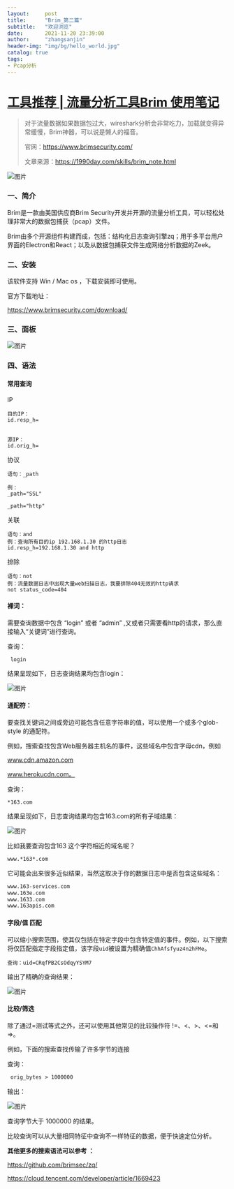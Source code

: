 ```yaml
---
layout:     post
title:      "Brim_第二篇"
subtitle:   "欢迎浏览"
date:       2021-11-20 23:39:00
author:     "zhangsanjin"
header-img: "img/bg/hello_world.jpg"
catalog: true
tags:
- Pcap分析
---
```



# [工具推荐 | 流量分析工具Brim 使用笔记](https://mp.weixin.qq.com/s/4bLl4mvgP9vSDkrILO-NBQ)

> 对于流量数据如果数据包过大，wireshark分析会非常吃力，加载就变得异常缓慢，Brim神器，可以说是懒人的福音。
>
> 官网：https://www.brimsecurity.com/
>
> 文章来源：https://1990day.com/skills/brim_note.html

![图片](/assets/Brim2/0.jpg)



### 一、简介

Brim是一款由美国供应商Brim Security开发并开源的流量分析工具，可以轻松处理非常大的数据包捕获（pcap）文件。

Brim由多个开源组件构建而成，包括：结构化日志查询引擎zq；用于多平台用户界面的Electron和React；以及从数据包捕获文件生成网络分析数据的Zeek。

### 二、安装

该软件支持 Win / Mac os  ，下载安装即可使用。

官方下载地址：

https://www.brimsecurity.com/download/

### 三、面板

![图片](/assets/Brim2/1.jpg)



### 四、语法

#### 常用查询

IP

```abnf
目的IP：
id.resp_h=


源IP：
id.orig_h=
```

协议

```sqf
语句：_path

例：
_path="SSL"

_path="http"
```

关联

```armasm
语句：and 
例：查询所有目的ip 192.168.1.30 的http日志 
id.resp_h=192.168.1.30 and http
```

排除

```routeros
语句：not
例：流量数据日志中出现大量web扫描日志，我要排除404无效的http请求
not status_code=404
```

#### 裸词：

需要查询数据中包含 “login” 或者 “admin” ,又或者只需要看http的请求，那么直接输入“关键词”进行查询。

查询：

```ebnf
 login
```

结果呈现如下，日志查询结果均包含login：

![图片](/assets/Brim2/2.jpg)



#### **通配符：**

要查找关键词之间或旁边可能包含任意字符串的值，可以使用一个或多个glob-style 的通配符。

例如，搜索查找包含Web服务器主机名的事件，这些域名中包含字母cdn，例如

www.cdn.amazon.com

 www.herokucdn.com。

查询：

```avrasm
*163.com
```

结果呈现如下，日志查询结果均包含163.com的所有子域结果：

![图片](/assets/Brim2/3.jpg)



比如我要查询包含163 这个字符相近的域名呢？

```apache
www.*163*.com
```

它可能会出来很多近似结果，当然这取决于你的数据日志中是否包含这些域名：

```apache
www.163-services.com
www.163e.com
www.1633.com
www.163apis.com
```

#### 字段/值 匹配

可以缩小搜索范围，使其仅包括在特定字段中包含特定值的事件。例如，以下搜索将仅匹配指定字段指定值，该字段`uid`被设置为精确值`ChhAfsfyuz4n2hFMe`。

```routeros
查询：uid=CRqfPB2CsOdqyYSYM7
```

输出了精确的查询结果：

![图片](/assets/Brim2/4.jpg)



#### 比较/筛选

除了通过=测试等式之外，还可以使用其他常见的比较操作符 !=、<、>、<=和=>。

例如，下面的搜索查找传输了许多字节的连接

查询：

```apache
 orig_bytes > 1000000
```

输出：

![图片](/assets/Brim2/5.jpg)



查询字节大于 1000000 的结果。

比较查询可以从大量相同特征中查询不一样特征的数据，便于快速定位分析。

**其他更多的搜索语法可以参考 ：**

https://github.com/brimsec/zq/

https://cloud.tencent.com/developer/article/1669423



